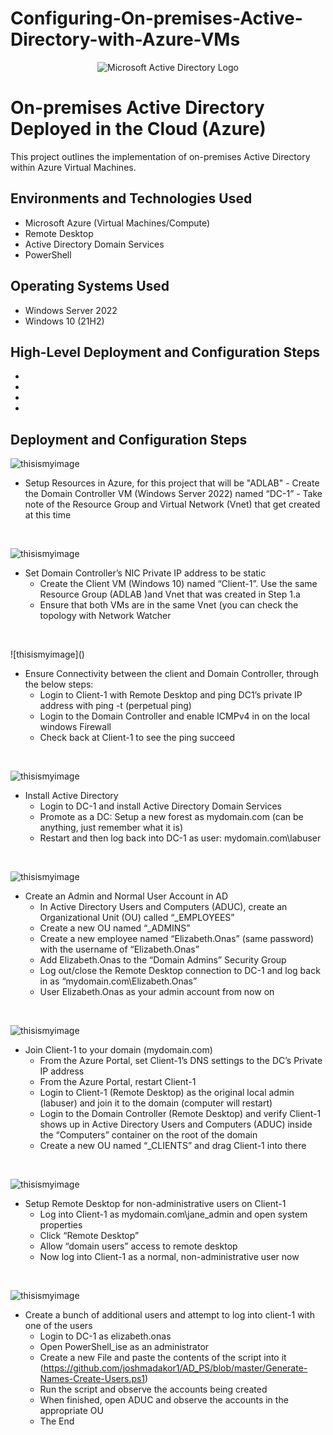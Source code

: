 # Configuring-On-premises-Active-Directory-with-Azure-VMs
<p align="center">
<img src="https://i.imgur.com/pU5A58S.png" alt="Microsoft Active Directory Logo"/>
</p>

<h1>On-premises Active Directory Deployed in the Cloud (Azure)</h1>
This project outlines the implementation of on-premises Active Directory within Azure Virtual Machines.<br />

<h2>Environments and Technologies Used</h2>

- Microsoft Azure (Virtual Machines/Compute)
- Remote Desktop
- Active Directory Domain Services
- PowerShell

<h2>Operating Systems Used </h2>

- Windows Server 2022
- Windows 10 (21H2)

<h2>High-Level Deployment and Configuration Steps</h2>

- 
- 
- 
- 

<h2>Deployment and Configuration Steps</h2>

<p>
  
![thisismyimage]()
</p>
<p>

  -   Setup Resources in Azure, for this project that will be "ADLAB"
     -  Create the Domain Controller VM (Windows Server 2022) named “DC-1”
     -  Take note of the Resource Group and Virtual Network (Vnet) that get created at this time
</p>
<br />

<p>
  
![thisismyimage]()
</p>
<p>

 -  Set Domain Controller’s NIC Private IP address to be static
     -  Create the Client VM (Windows 10) named “Client-1”. Use the same Resource Group (ADLAB )and Vnet that was created in Step 1.a
     -  Ensure that both VMs are in the same Vnet (you can check the topology with Network Watcher
</p>
<br />

<p>
![thisismyimage]()
</p>
<p>

  -   Ensure Connectivity between the client and Domain Controller, through the below steps:
      - Login to Client-1 with Remote Desktop and ping DC1’s private IP address with ping -t <ip address> (perpetual ping)
      - Login to the Domain Controller and enable ICMPv4 in on the local windows Firewall
      - Check back at Client-1 to see the ping succeed

</p>
<br />

<p>
  
![thisismyimage]()
</p>
<p>
  
   -  Install Active Directory
      - Login to DC-1 and install Active Directory Domain Services
      - Promote as a DC: Setup a new forest as mydomain.com (can be anything, just remember what it is)
      - Restart and then log back into DC-1 as user: mydomain.com\labuser

</p>
<br />

<p>
  
![thisismyimage]()
</p>
<p>

  -   Create an Admin and Normal User Account in AD
      - In Active Directory Users and Computers (ADUC), create an Organizational Unit (OU) called “_EMPLOYEES”
      - Create a new OU named “_ADMINS”
      - Create a new employee named “Elizabeth.Onas” (same password) with the username of “Elizabeth.Onas”
      - Add Elizabeth.Onas to the “Domain Admins” Security Group
      - Log out/close the Remote Desktop connection to DC-1 and log back in as “mydomain.com\Elizabeth.Onas”
      - User Elizabeth.Onas as your admin account from now on

</p>
<br />

<p>
  
![thisismyimage]()
</p>
<p>

 -   Join Client-1 to your domain (mydomain.com)
      - From the Azure Portal, set Client-1’s DNS settings to the DC’s Private IP address
      - From the Azure Portal, restart Client-1
      - Login to Client-1 (Remote Desktop) as the original local admin (labuser) and join it to the domain (computer will restart)
      - Login to the Domain Controller (Remote Desktop) and verify Client-1 shows up in Active Directory Users and Computers (ADUC) inside the “Computers”                  container on the root of the domain
      - Create a new OU named “_CLIENTS” and drag Client-1 into there

</p>
<br />

<p>
  
![thisismyimage]()
</p>
<p>

 -   Setup Remote Desktop for non-administrative users on Client-1
     - Log into Client-1 as mydomain.com\jane_admin and open system properties
     - Click “Remote Desktop”
     - Allow “domain users” access to remote desktop
     - Now log into Client-1 as a normal, non-administrative user now

</p>
<br />

<p>
  
![thisismyimage]()
</p>
<p>

 -   Create a bunch of additional users and attempt to log into client-1 with one of the users
     - Login to DC-1 as elizabeth.onas
     - Open PowerShell_ise as an administrator
     - Create a new File and paste the contents of the script into it (https://github.com/joshmadakor1/AD_PS/blob/master/Generate-Names-Create-Users.ps1)
     - Run the script and observe the accounts being created
     - When finished, open ADUC and observe the accounts in the appropriate OU
     - The End

</p>
<br />
